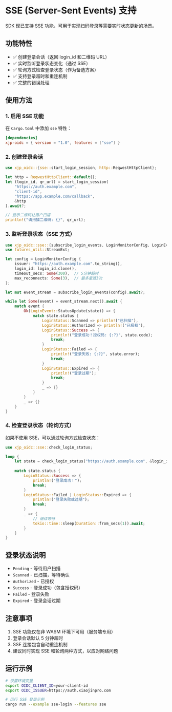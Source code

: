# SSE (Server-Sent Events) 支持

SDK 现已支持 SSE 功能，可用于实现扫码登录等需要实时状态更新的场景。

## 功能特性

- ✅ 创建登录会话（返回 login_id 和二维码 URL）
- ✅ 实时监听登录状态变化（通过 SSE）
- ✅ 轮询方式检查登录状态（作为备选方案）
- ✅ 支持登录超时和重连机制
- ✅ 完整的错误处理

## 使用方法

### 1. 启用 SSE 功能

在 `Cargo.toml` 中添加 `sse` 特性：

```toml
[dependencies]
xjp-oidc = { version = "1.0", features = ["sse"] }
```

### 2. 创建登录会话

```rust
use xjp_oidc::{sse::start_login_session, http::ReqwestHttpClient};

let http = ReqwestHttpClient::default();
let (login_id, qr_url) = start_login_session(
    "https://auth.example.com",
    "client-id",
    "https://app.example.com/callback",
    &http
).await?;

// 显示二维码让用户扫描
println!("请扫描二维码: {}", qr_url);
```

### 3. 监听登录状态（SSE 方式）

```rust
use xjp_oidc::sse::{subscribe_login_events, LoginMonitorConfig, LoginEvent, LoginStatus};
use futures_util::StreamExt;

let config = LoginMonitorConfig {
    issuer: "https://auth.example.com".to_string(),
    login_id: login_id.clone(),
    timeout_secs: Some(300),  // 5分钟超时
    max_reconnects: Some(3),  // 最多重连3次
};

let mut event_stream = subscribe_login_events(config).await?;

while let Some(event) = event_stream.next().await {
    match event {
        Ok(LoginEvent::StatusUpdate(state)) => {
            match state.status {
                LoginStatus::Scanned => println!("已扫描"),
                LoginStatus::Authorized => println!("已授权"),
                LoginStatus::Success => {
                    println!("登录成功！授权码: {:?}", state.code);
                    break;
                }
                LoginStatus::Failed => {
                    println!("登录失败: {:?}", state.error);
                    break;
                }
                LoginStatus::Expired => {
                    println!("登录过期");
                    break;
                }
                _ => {}
            }
        }
        _ => {}
    }
}
```

### 4. 检查登录状态（轮询方式）

如果不使用 SSE，可以通过轮询方式检查状态：

```rust
use xjp_oidc::sse::check_login_status;

loop {
    let state = check_login_status("https://auth.example.com", &login_id, &http).await?;
    
    match state.status {
        LoginStatus::Success => {
            println!("登录成功！");
            break;
        }
        LoginStatus::Failed | LoginStatus::Expired => {
            println!("登录失败或过期");
            break;
        }
        _ => {
            // 继续等待
            tokio::time::sleep(Duration::from_secs(1)).await;
        }
    }
}
```

## 登录状态说明

- `Pending` - 等待用户扫描
- `Scanned` - 已扫描，等待确认
- `Authorized` - 已授权
- `Success` - 登录成功（包含授权码）
- `Failed` - 登录失败
- `Expired` - 登录会话过期

## 注意事项

1. SSE 功能仅在非 WASM 环境下可用（服务端专用）
2. 登录会话默认 5 分钟超时
3. SSE 连接包含自动重连机制
4. 建议同时实现 SSE 和轮询两种方式，以应对网络问题

## 运行示例

```bash
# 设置环境变量
export OIDC_CLIENT_ID=your-client-id
export OIDC_ISSUER=https://auth.xiaojinpro.com

# 运行 SSE 登录示例
cargo run --example sse-login --features sse
```